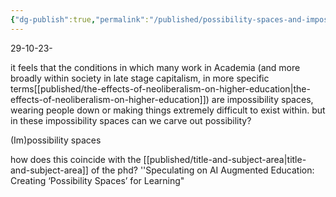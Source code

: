 ```yaml
---
{"dg-publish":true,"permalink":"/published/possibility-spaces-and-impossibility-spaces/","noteIcon":""}
---
```



29-10-23-

it feels that the conditions in which many work in Academia (and more broadly within society in late stage capitalism, in more specific terms[[published/the-effects-of-neoliberalism-on-higher-education\|the-effects-of-neoliberalism-on-higher-education]]) are impossibility spaces, wearing people down or making things extremely difficult to exist within. but in these impossibility spaces can we carve out possibility? 

(Im)possibility spaces

how does this coincide with the [[published/title-and-subject-area\|title-and-subject-area]] of the phd?
''Speculating on AI Augmented Education: Creating ‘Possibility Spaces’ for Learning"